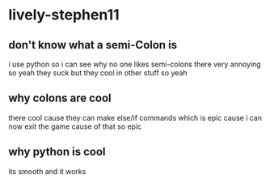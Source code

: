 # lively-stephen11
don't know what a semi-Colon is
---
i use python so i can see why no one likes semi-colons
there very annoying so yeah they suck
but they cool in other stuff so yeah

why colons are cool
---
there cool cause they can make else/if commands
which is epic cause i can now exit the game cause of that so epic

why python is cool
---
its smooth and it works
